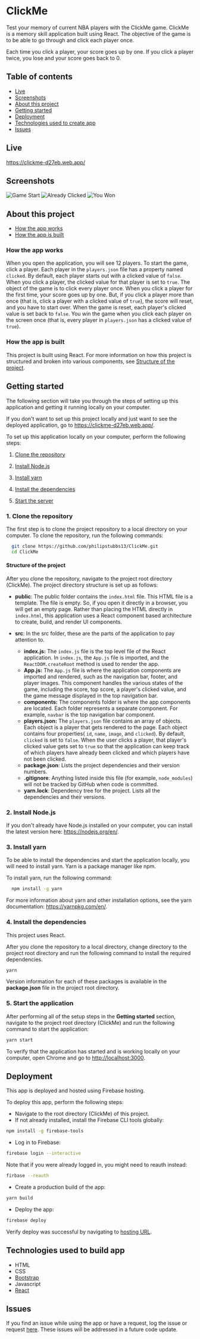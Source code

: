 # ClickMe

Test your memory of current NBA players with the ClickMe game. ClickMe is a memory skill application built using React. The objective of the game is to be able to go through and click each player once.

Each time you click a player, your score goes up by one. If you click a player twice, you lose and your score goes back to 0.

## Table of contents

* [Live](#live)
* [Screenshots](#screenshots)
* [About this project](#about-this-project)
* [Getting started](#getting-started)
* [Deployment](#react-deployment)
* [Technologies used to create app](#technologies-used)
* [Issues](#Issues)

## <a name="live"></a>Live

<https://clickme-d27eb.web.app/>

## <a name="screenshots"></a> Screenshots

![Game Start](/readme_images/game_start.png)
![Already Clicked](/readme_images/already_clicked.png)
![You Won](/readme_images/you_won.png)

## <a name="about-this-project"></a> About this project

* [How the app works](#how-app-works)
* [How the app is built](#how-the-app-is-built)

### <a name="how-app-works"></a> How the app works

When you open the application, you will see 12 players. To start the game, click a player. Each player in the `players.json` file has a property named `clicked`. By default, each player starts out with a clicked value of `false`. When you click a player, the clicked value for that player is set to `true`. The object of the game is to click every player once. When you click a player for the first time, your score goes up by one. But, if you click a player more than once (that is, click a player with a clicked value of `true`), the score will reset, and you have to start over. When the game is reset, each player's clicked value is set back to `false`. You win the game when you click each player on the screen once (that is, every player in `players.json` has a clicked value of `true`).

### <a name="how-the-app-is-built"></a> How the app is built

This project is built using React. For more information on how this project is structured and broken into various components, see [Structure of the project](#structure-of-project).

## <a name="getting-started"></a> Getting started

The following section will take you through the steps of setting up this application and getting it running locally on your computer.

If you don't want to set up this project locally and just want to see the deployed application, go to <https://clickme-d27eb.web.app/>.

To set up this application locally on your computer, perform the following steps:

1. [Clone the repository](#clone-repository)

2. [Install Node.js](#install-node)

3. [Install yarn](#install-yarn)

4. [Install the dependencies](#dependencies)

5. [Start the server](#start-server)

### <a name="clone-repository"></a> 1. Clone the repository

The first step is to clone the project repository to a local directory on your computer. To clone the repository, run the following commands:

```bash
  git clone https://github.com/philipstubbs13/ClickMe.git
  cd ClickMe
```

#### <a name="structure-of-project"></a> Structure of the project

After you clone the repository, navigate to the project root directory (ClickMe). The project directory structure is set up as follows:

* **public**: The public folder contains the `index.html` file. This HTML file is a template. The file is empty. So, if you open it directly in a browser, you will get an empty page. Rather than placing the HTML directly in `index.html`, this application uses a React component based architecture to create, build, and render UI components.

* **src**: In the src folder, these are the parts of the application to pay attention to.
  * **index.js:** The `index.js` file is the top level file of the React application. In `index.js`, the `App.js` file is imported, and the `ReactDOM.createRoot` method is used to render the app.
  * **App.js:** The `App.js` file is where the application components are imported and rendered, such as the navigation bar, footer, and player images. This component handles the various states of the game, including the score, top score, a player's clicked value, and the game message displayed in the top navigation bar.
  * **components:** The components folder is where the app components are located. Each folder represents a separate component. For example, `navbar` is the top navigation bar component.
  * **players.json:** The `players.json` file contains an array of objects. Each object is a player that gets rendered to the page. Each object contains four properties( `id`, `name`, `image`, and `clicked`). By default, `clicked` is set to `false`. When the user clicks a player, that player's clicked value gets set to `true` so that the application can keep track of which players have already been clicked and which players have not been clicked.
  * **package.json**: Lists the project dependencies and their version numbers.
  * **.gitignore**: Anything listed inside this file (for example, `node_modules`) will not be tracked by GitHub when code is committed.
  * **yarn.lock**: Dependency tree for the project. Lists all the dependencies and their versions.

### <a name="install-node"></a> 2. Install Node.js

If you don't already have Node.js installed on your computer, you can install the latest version here: <https://nodejs.org/en/>.

### <a name="install-yarn"></a> 3. Install yarn

To be able to install the dependencies and start the application locally, you will need to install yarn. Yarn is a package manager like npm.

To install yarn, run the following command:

```bash
  npm install -g yarn
```

For more information about yarn and other installation options, see the yarn documentation: <https://yarnpkg.com/en/>.

### <a name="dependencies"></a> 4. Install the dependencies

This project uses React.

After you clone the repository to a local directory, change directory to the project root directory and run the following command to install the required dependencies.

```bash
yarn
```

Version information for each of these packages is available in the **package.json** file in the project root directory.

### <a name="start-server"></a> 5. Start the application</a>

After performing all of the setup steps in the **Getting started** section, navigate to the project root directory (ClickMe) and run the following command to start the application:

```bash
yarn start
```

To verify that the application has started and is working locally on your computer, open Chrome and go to <http://localhost:3000>.

## <a name="react-deployment"></a> Deployment

This app is deployed and hosted using Firebase hosting.

To deploy this app, perform the following steps:

* Navigate to the root directory (ClickMe) of this project.
* If not already installed, install the Firebase CLI tools globally:

```bash
npm install -g firebase-tools
```

* Log in to Firebase:

```bash
firebase login --interactive
```

Note that if you were already logged in, you might need to reauth instead:

```bash
firbase --reauth
```

* Create a production build of the app:

```bash
yarn build
```

* Deploy the app:

```bash
firebase deploy
```

Verify deploy was successful by navigating to [hosting URL](https://clickme-d27eb.web.app/).

## <a name="technologies-used"></a> Technologies used to build app

* HTML
* CSS
* [Bootstrap](http://getbootstrap.com/)
* Javascript
* [React](https://reactjs.org/)

## <a name ="Issues"></a> Issues

If you find an issue while using the app or have a request, log the issue or request [here](https://github.com/philipstubbs13/ClickMe/issues/). These issues will be addressed in a future code update.
